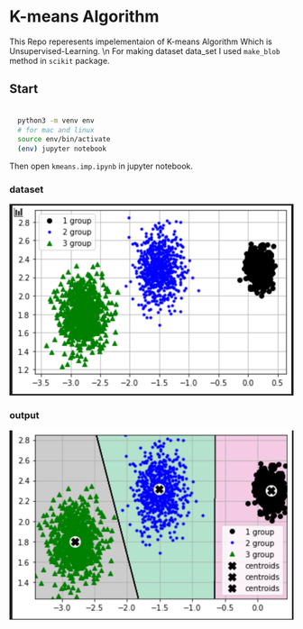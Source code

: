 # K-means Algorithm

This Repo reperesents impelementaion of K-means Algorithm Which is Unsupervised-Learning. \n
For making dataset data_set I used `make_blob` method in `scikit` package.

## Start

```bash
  
  python3 -m venv env
  # for mac and linux
  source env/bin/activate
  (env) jupyter notebook
```

Then open `kmeans.imp.ipynb` in jupyter notebook.

### dataset

<div>
  
  ![alt text](https://raw.githubusercontent.com/shamohamin/K-means-algorithm/master/images/data_set.png)

</div>

### output

![alt text](https://raw.githubusercontent.com/shamohamin/K-means-algorithm/master/images/outputs.png)
